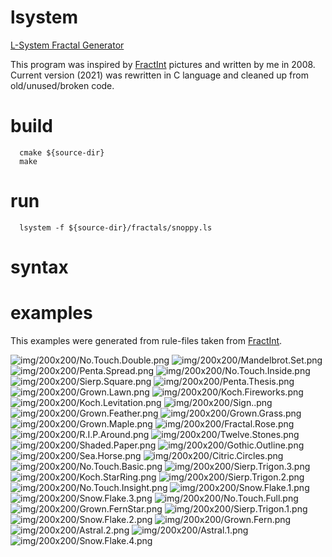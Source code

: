 # lsystem
[L-System Fractal Generator](https://en.wikipedia.org/wiki/L-system)

This program was inspired by [FractInt](http://fractint.oblivion.cz) pictures and written by me in 2008. Current version (2021) was rewritten in C language and cleaned up from old/unused/broken code.

# build
```
  cmake ${source-dir}
  make
```   
# run
```
  lsystem -f ${source-dir}/fractals/snoppy.ls
```
# syntax

# examples
This examples were generated from rule-files taken from [FractInt](http://fractint.oblivion.cz).

![img/200x200/No.Touch.Double.png](https://github.com/resetius/lsystem/blob/master/img/200x200/No.Touch.Double.png?raw=true)
![img/200x200/Mandelbrot.Set.png](https://github.com/resetius/lsystem/blob/master/img/200x200/Mandelbrot.Set.png?raw=true)
![img/200x200/Penta.Spread.png](https://github.com/resetius/lsystem/blob/master/img/200x200/Penta.Spread.png?raw=true)
![img/200x200/No.Touch.Inside.png](https://github.com/resetius/lsystem/blob/master/img/200x200/No.Touch.Inside.png?raw=true)
![img/200x200/Sierp.Square.png](https://github.com/resetius/lsystem/blob/master/img/200x200/Sierp.Square.png?raw=true)
![img/200x200/Penta.Thesis.png](https://github.com/resetius/lsystem/blob/master/img/200x200/Penta.Thesis.png?raw=true)
![img/200x200/Grown.Lawn.png](https://github.com/resetius/lsystem/blob/master/img/200x200/Grown.Lawn.png?raw=true)
![img/200x200/Koch.Fireworks.png](https://github.com/resetius/lsystem/blob/master/img/200x200/Koch.Fireworks.png?raw=true)
![img/200x200/Koch.Levitation.png](https://github.com/resetius/lsystem/blob/master/img/200x200/Koch.Levitation.png?raw=true)
![img/200x200/Sign..png](https://github.com/resetius/lsystem/blob/master/img/200x200/Sign..png?raw=true)
![img/200x200/Grown.Feather.png](https://github.com/resetius/lsystem/blob/master/img/200x200/Grown.Feather.png?raw=true)
![img/200x200/Grown.Grass.png](https://github.com/resetius/lsystem/blob/master/img/200x200/Grown.Grass.png?raw=true)
![img/200x200/Grown.Maple.png](https://github.com/resetius/lsystem/blob/master/img/200x200/Grown.Maple.png?raw=true)
![img/200x200/Fractal.Rose.png](https://github.com/resetius/lsystem/blob/master/img/200x200/Fractal.Rose.png?raw=true)
![img/200x200/R.I.P.Around.png](https://github.com/resetius/lsystem/blob/master/img/200x200/R.I.P.Around.png?raw=true)
![img/200x200/Twelve.Stones.png](https://github.com/resetius/lsystem/blob/master/img/200x200/Twelve.Stones.png?raw=true)
![img/200x200/Shaded.Paper.png](https://github.com/resetius/lsystem/blob/master/img/200x200/Shaded.Paper.png?raw=true)
![img/200x200/Gothic.Outline.png](https://github.com/resetius/lsystem/blob/master/img/200x200/Gothic.Outline.png?raw=true)
![img/200x200/Sea.Horse.png](https://github.com/resetius/lsystem/blob/master/img/200x200/Sea.Horse.png?raw=true)
![img/200x200/Citric.Circles.png](https://github.com/resetius/lsystem/blob/master/img/200x200/Citric.Circles.png?raw=true)
![img/200x200/No.Touch.Basic.png](https://github.com/resetius/lsystem/blob/master/img/200x200/No.Touch.Basic.png?raw=true)
![img/200x200/Sierp.Trigon.3.png](https://github.com/resetius/lsystem/blob/master/img/200x200/Sierp.Trigon.3.png?raw=true)
![img/200x200/Koch.StarRing.png](https://github.com/resetius/lsystem/blob/master/img/200x200/Koch.StarRing.png?raw=true)
![img/200x200/Sierp.Trigon.2.png](https://github.com/resetius/lsystem/blob/master/img/200x200/Sierp.Trigon.2.png?raw=true)
![img/200x200/No.Touch.Insight.png](https://github.com/resetius/lsystem/blob/master/img/200x200/No.Touch.Insight.png?raw=true)
![img/200x200/Snow.Flake.1.png](https://github.com/resetius/lsystem/blob/master/img/200x200/Snow.Flake.1.png?raw=true)
![img/200x200/Snow.Flake.3.png](https://github.com/resetius/lsystem/blob/master/img/200x200/Snow.Flake.3.png?raw=true)
![img/200x200/No.Touch.Full.png](https://github.com/resetius/lsystem/blob/master/img/200x200/No.Touch.Full.png?raw=true)
![img/200x200/Grown.FernStar.png](https://github.com/resetius/lsystem/blob/master/img/200x200/Grown.FernStar.png?raw=true)
![img/200x200/Sierp.Trigon.1.png](https://github.com/resetius/lsystem/blob/master/img/200x200/Sierp.Trigon.1.png?raw=true)
![img/200x200/Snow.Flake.2.png](https://github.com/resetius/lsystem/blob/master/img/200x200/Snow.Flake.2.png?raw=true)
![img/200x200/Grown.Fern.png](https://github.com/resetius/lsystem/blob/master/img/200x200/Grown.Fern.png?raw=true)
![img/200x200/Astral.2.png](https://github.com/resetius/lsystem/blob/master/img/200x200/Astral.2.png?raw=true)
![img/200x200/Astral.1.png](https://github.com/resetius/lsystem/blob/master/img/200x200/Astral.1.png?raw=true)
![img/200x200/Snow.Flake.4.png](https://github.com/resetius/lsystem/blob/master/img/200x200/Snow.Flake.4.png?raw=true)
